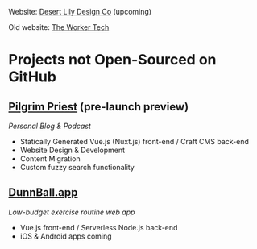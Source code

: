 Website: <a href="https://desertlilydesign.co" target="_blank">Desert Lily Design Co</a> (upcoming)

Old website: [The Worker Tech](https://theworker.tech)

# Projects not Open-Sourced on GitHub

## [Pilgrim Priest](https://pilgrimpriest-us-git-dev.desertlilydesign-co.vercel.app) (pre-launch preview)
*Personal Blog & Podcast*

 - Statically Generated Vue.js (Nuxt.js) front-end / Craft CMS back-end
 - Website Design & Development
 - Content Migration  
 - Custom fuzzy search functionality

## [DunnBall.app](https://dunnball.app)
*Low-budget exercise routine web app*

 - Vue.js front-end / Serverless Node.js back-end
 - iOS & Android apps coming
 

<!--
**mrhubbs/mrhubbs** is a ✨ _special_ ✨ repository because its `README.md` (this file) appears on your GitHub profile.

Here are some ideas to get you started:

- 🔭 I’m currently working on ...
- 🌱 I’m currently learning ...
- 👯 I’m looking to collaborate on ...
- 🤔 I’m looking for help with ...
- 💬 Ask me about ...
- 📫 How to reach me: ...
- 😄 Pronouns: ...
- ⚡ Fun fact: ...
-->
